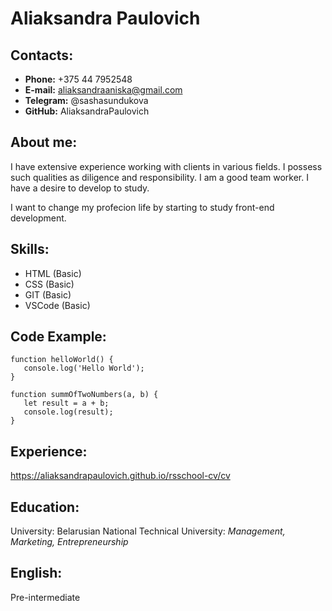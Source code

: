 # Aliaksandra Paulovich
## Contacts:
* __Phone:__  +375 44 7952548
* __E-mail:__ aliaksandraaniska@gmail.com
* __Telegram:__ @sashasundukova
* __GitHub:__ AliaksandraPaulovich

## About me:
I have extensive experience working with clients in various fields. 
I possess such qualities as diligence and responsibility. I am a good team worker. I have a desire to develop
to study.

I want to change my profecion life by starting to study front-end development.

## Skills: 

* HTML (Basic)
* CSS (Basic)
* GIT (Basic)
* VSCode (Basic)

## Code Example:
```
function helloWorld() {
   console.log('Hello World');
}

function summOfTwoNumbers(a, b) {
   let result = a + b;
   console.log(result);  
}
```



## Experience:
https://aliaksandrapaulovich.github.io/rsschool-cv/cv 

## Education:
University: Belarusian National Technical University: _Management, Marketing, Entrepreneurship_

## English: 
 Pre-intermediate